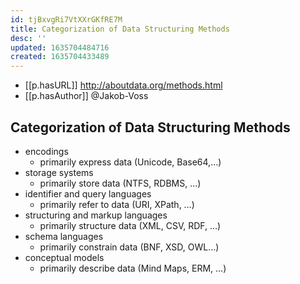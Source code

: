```yaml
---
id: tjBxvgRi7VtXXrGKfRE7M
title: Categorization of Data Structuring Methods
desc: ''
updated: 1635704484716
created: 1635704433489
---
```


- [[p.hasURL]] http://aboutdata.org/methods.html
- [[p.hasAuthor]] @Jakob-Voss

## Categorization of Data Structuring Methods

- encodings
    - primarily express data (Unicode, Base64,…) 
- storage systems
    - primarily store data (NTFS, RDBMS, …) 
- identifier and query languages
    - primarily refer to data (URI, XPath, …) 
- structuring and markup languages
    - primarily structure data (XML, CSV, RDF, …) 
- schema languages
    - primarily constrain data (BNF, XSD, OWL…) 
- conceptual models
    - primarily describe data (Mind Maps, ERM, …) 


